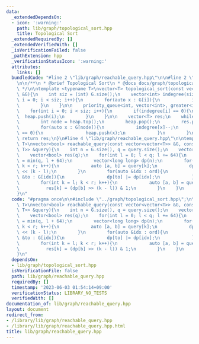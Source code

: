 ```yaml
---
data:
  _extendedDependsOn:
  - icon: ':warning:'
    path: lib/graph/topological_sort.hpp
    title: Topological Sort
  _extendedRequiredBy: []
  _extendedVerifiedWith: []
  _isVerificationFailed: false
  _pathExtension: hpp
  _verificationStatusIcon: ':warning:'
  attributes:
    links: []
  bundledCode: "#line 2 \"lib/graph/reachable_query.hpp\"\n\n#line 2 \"lib/graph/topological_sort.hpp\"\
    \n\n/**\n * @brief Topological Sort\n * @docs docs/graph/topological_sort.md\n\
    \ */\n\ntemplate <typename T>\nvector<T> topological_sort(const vector<vector<T>>\
    \ &G){\n    int siz = (int) G.size();\n    vector<int> indegree(siz);\n    for(int\
    \ i = 0; i < siz; i++){\n        for(auto x : G[i]){\n            indegree[x]++;\n\
    \        }\n    }\n\n    priority_queue<int, vector<int>, greater<int>> heap;\n\
    \    for(int i = 0; i < siz; i++){\n        if(indegree[i] == 0){\n          \
    \  heap.push(i);\n        }\n    }\n\n    vector<T> res;\n    while(!heap.empty()){\n\
    \        int node = heap.top();\n        heap.pop();\n        res.push_back(node);\n\
    \        for(auto x : G[node]){\n            indegree[x]--;\n            if(indegree[x]\
    \ == 0){\n                heap.push(x);\n            }\n        }\n    }\n   \
    \ return res;\n}\n#line 4 \"lib/graph/reachable_query.hpp\"\n\ntemplate <typename\
    \ T>\nvector<bool> reachable_query(const vector<vector<T>> &G, const vector<pair<T,\
    \ T>> &query){\n    int n = G.size(), q = query.size();\n    vector<T> ord = topological_sort(G);\n\
    \    vector<bool> res(q);\n    for(int l = 0; l < q; l += 64){\n        int r\
    \ = min(q, l + 64);\n        vector<long long> dp(n);\n        for(int k = l;\
    \ k < r; k++){\n            auto [a, b] = query[k];\n            dp[a] |= 1LL\
    \ << (k - l);\n        }\n        for(auto &idx : ord){\n            for(auto\
    \ &to : G[idx]){\n                dp[to] |= dp[idx];\n            }\n        }\n\
    \        for(int k = l; k < r; k++){\n            auto [a, b] = query[k];\n  \
    \          res[k] = (dp[b] >> (k - l)) & 1;\n        }\n    }\n    return res;\n\
    }\n"
  code: "#pragma once\n\n#include \"../graph/topological_sort.hpp\";\n\ntemplate <typename\
    \ T>\nvector<bool> reachable_query(const vector<vector<T>> &G, const vector<pair<T,\
    \ T>> &query){\n    int n = G.size(), q = query.size();\n    vector<T> ord = topological_sort(G);\n\
    \    vector<bool> res(q);\n    for(int l = 0; l < q; l += 64){\n        int r\
    \ = min(q, l + 64);\n        vector<long long> dp(n);\n        for(int k = l;\
    \ k < r; k++){\n            auto [a, b] = query[k];\n            dp[a] |= 1LL\
    \ << (k - l);\n        }\n        for(auto &idx : ord){\n            for(auto\
    \ &to : G[idx]){\n                dp[to] |= dp[idx];\n            }\n        }\n\
    \        for(int k = l; k < r; k++){\n            auto [a, b] = query[k];\n  \
    \          res[k] = (dp[b] >> (k - l)) & 1;\n        }\n    }\n    return res;\n\
    }\n"
  dependsOn:
  - lib/graph/topological_sort.hpp
  isVerificationFile: false
  path: lib/graph/reachable_query.hpp
  requiredBy: []
  timestamp: '2023-06-03 01:54:14+09:00'
  verificationStatus: LIBRARY_NO_TESTS
  verifiedWith: []
documentation_of: lib/graph/reachable_query.hpp
layout: document
redirect_from:
- /library/lib/graph/reachable_query.hpp
- /library/lib/graph/reachable_query.hpp.html
title: lib/graph/reachable_query.hpp
---
```

